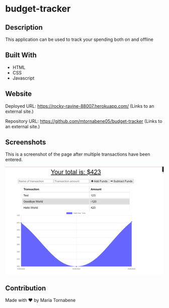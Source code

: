 # budget-tracker

## Description
This application can be used to track your spending both on and offline

## Built With
* HTML
* CSS
* Javascript

## Website
Deployed URL: https://rocky-ravine-88007.herokuapp.com/ (Links to an external site.) 

Repository URL: https://github.com/mtornabene05/budget-tracker (Links to an external site.)

## Screenshots
This is a screenshot of the page after multiple transactions have been entered.

![Screenshot](./screenshot.png)



## Contribution
Made with ❤️ by Maria Tornabene